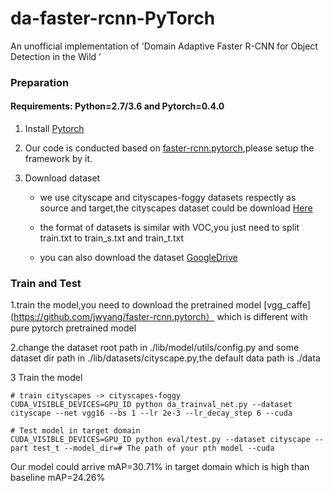 # da-faster-rcnn-PyTorch
An unofficial implementation of  'Domain Adaptive Faster R-CNN for Object Detection in the Wild ’


### Preparation

#### Requirements: Python=2.7/3.6 and Pytorch=0.4.0

1. Install [Pytorch](http://pytorch.org/)

2. Our code is conducted based on [faster-rcnn.pytorch](https://github.com/jwyang/faster-rcnn.pytorch),please setup the framework by it.

3. Download dataset
   
   - we use cityscape and cityscapes-foggy datasets respectly as source and target,the cityscapes dataset could be download [Here](https://www.cityscapes-dataset.com/downloads/)  
   
   - the format of datasets is similar with VOC,you just need to split train.txt to train_s.txt and train_t.txt
   
   - you can also download the dataset [GoogleDrive](https://drive.google.com/file/d/1mA0L5-1U_Vo-S8-cv12QBmhgG9FFf6nf/view?usp=sharing)
   
   
   
   
### Train and Test

1.train the model,you need to download the pretrained model [vgg_caffe](https://github.com/jwyang/faster-rcnn.pytorch） which is different with pure pytorch pretrained model

2.change the dataset root path in ./lib/model/utils/config.py and some dataset dir path in  ./lib/datasets/cityscape.py,the default data path is ./data

3 Train the model
 ```Shell
 # train cityscapes -> cityscapes-foggy
 CUDA_VISIBLE_DEVICES=GPU_ID python da_trainval_net.py --dataset cityscape --net vgg16 --bs 1 --lr 2e-3 --lr_decay_step 6 --cuda
 
 # Test model in target domain 
 CUDA_VISIBLE_DEVICES=GPU_ID python eval/test.py --dataset cityscape --part test_t --model_dir=# The path of your pth model --cuda
 ```
 
  Our model could arrive mAP=30.71% in target domain which is high than baseline mAP=24.26%

